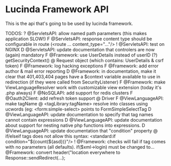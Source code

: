 # Lucinda Framework API

This is the api that's going to be used by lucinda framework.

TODOS:
? @ServletsAPI: allow named path parameters (this makes application SLOW!)
F @ServletsAPI: response content type should be configurable in route (<route ... content_type="..."/>
! @ServletsAPI: test on NGINX
D @ServletsAPI: update documentation that controlers are now (again) mandatory
F @Framework: use UserDetails instead of userID (?)  getSecurityContext() @ Request object (which contains: UserDetails & csrf token)
F @Framework: log hacking exceptions
F @Framework: add error author & mail error reporting
D @Framework: in documentation, make it clear that 401,403,404 pages have a $context variable available to use in redirection (if they were called from SecurityListener)
F @Framework: make ViewLanguageResolver work with customizable view extension (today it's .php always)
F @NoSQLAPI: add support for redis clusters
F @Oauth2Client: add refresh token support @ Driver
F @ViewLanguageAPI: make tagName @ <tagLibrary:tagName> resolve into classes using ucwords (eg: <form:simple-select> points to FormSimpleSelectTag
D @ViewLanguageAPI: update documentation to specify that tag names cannot contain expressions
D @ViewLanguageAPI: update documentation about support for nesting native php functions into expressions.
D @ViewLanguageAPI: update documentation that "condition" property @ if/elseif tags does not allow this syntax: <standard:if condition="${count(${asd})}"/>
! @Framework: checks will fail if <login/> tag comes with no parameters (all defaults). if($xml->login) must be changed to...
@Framework: convert header("location everywhere to Response::sendRedirect(...);